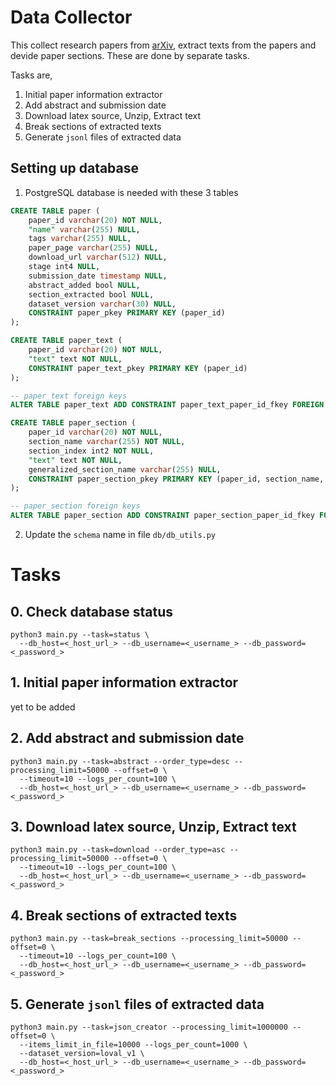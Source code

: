 # Data Collector

This collect research papers from [arXiv](https://arxiv.org/), extract texts from the papers and devide paper sections.
These are done by separate tasks.

Tasks are,

1. Initial paper information extractor
2. Add abstract and submission date
3. Download latex source, Unzip, Extract text
4. Break sections of extracted texts
5. Generate `jsonl` files of extracted data

## Setting up database

1. PostgreSQL database is needed with these 3 tables
```sql
CREATE TABLE paper (
	paper_id varchar(20) NOT NULL,
	"name" varchar(255) NULL,
	tags varchar(255) NULL,
	paper_page varchar(255) NULL,
	download_url varchar(512) NULL,
	stage int4 NULL,
	submission_date timestamp NULL,
	abstract_added bool NULL,
	section_extracted bool NULL,
	dataset_version varchar(30) NULL,
	CONSTRAINT paper_pkey PRIMARY KEY (paper_id)
);
```

```sql
CREATE TABLE paper_text (
	paper_id varchar(20) NOT NULL,
	"text" text NOT NULL,
	CONSTRAINT paper_text_pkey PRIMARY KEY (paper_id)
);

-- paper_text foreign keys
ALTER TABLE paper_text ADD CONSTRAINT paper_text_paper_id_fkey FOREIGN KEY (paper_id) REFERENCES paper(paper_id);
```

```sql
CREATE TABLE paper_section (
	paper_id varchar(20) NOT NULL,
	section_name varchar(255) NOT NULL,
	section_index int2 NOT NULL,
	"text" text NOT NULL,
	generalized_section_name varchar(255) NULL,
	CONSTRAINT paper_section_pkey PRIMARY KEY (paper_id, section_name, section_index)
);

-- paper_section foreign keys
ALTER TABLE paper_section ADD CONSTRAINT paper_section_paper_id_fkey FOREIGN KEY (paper_id) REFERENCES paper(paper_id);
```
2. Update the `schema` name in file `db/db_utils.py`

# Tasks

## 0. Check database status
```shell
python3 main.py --task=status \
  --db_host=<_host_url_> --db_username=<_username_> --db_password=<_password_>
```


## 1. Initial paper information extractor

yet to be added

## 2. Add abstract and submission date

```shell
python3 main.py --task=abstract --order_type=desc --processing_limit=50000 --offset=0 \
  --timeout=10 --logs_per_count=100 \
  --db_host=<_host_url_> --db_username=<_username_> --db_password=<_password_>
```

## 3. Download latex source, Unzip, Extract text

```shell
python3 main.py --task=download --order_type=asc --processing_limit=50000 --offset=0 \
  --timeout=10 --logs_per_count=100 \
  --db_host=<_host_url_> --db_username=<_username_> --db_password=<_password_>
```

## 4. Break sections of extracted texts

```shell
python3 main.py --task=break_sections --processing_limit=50000 --offset=0 \
  --timeout=10 --logs_per_count=100 \
  --db_host=<_host_url_> --db_username=<_username_> --db_password=<_password_>
```

## 5. Generate `jsonl` files of extracted data

```shell
python3 main.py --task=json_creator --processing_limit=1000000 --offset=0 \
  --items_limit_in_file=10000 --logs_per_count=1000 \
  --dataset_version=loval_v1 \
  --db_host=<_host_url_> --db_username=<_username_> --db_password=<_password_>
```

